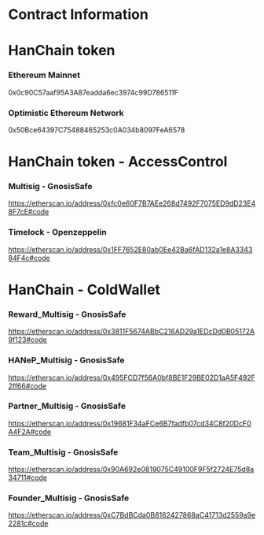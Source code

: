 # Contract Information

# HanChain token

### Ethereum Mainnet

0x0c90C57aaf95A3A87eadda6ec3974c99D786511F

### Optimistic Ethereum Network

0x50Bce64397C75488465253c0A034b8097FeA6578

# HanChain token - AccessControl

### Multisig - GnosisSafe

https://etherscan.io/address/0xfc0e60F7B7AEe268d7492F7075ED9dD23E48F7cE#code

### Timelock - Openzeppelin

https://etherscan.io/address/0x1FF7652E80ab0Ee42Ba6fAD132a1e8A334384F4c#code

# HanChain - ColdWallet

### Reward_Multisig - GnosisSafe

https://etherscan.io/address/0x3811F5674ABbC216AD29a1EDcDd0B05172A9f123#code

### HANeP_Multisig - GnosisSafe

https://etherscan.io/address/0x495FCD7f56A0bf8BE1F29BE02D1aA5F492F2ff66#code

### Partner_Multisig - GnosisSafe

https://etherscan.io/address/0x19681F34aFCe6B7fadfb07cd34C8f20DcF0A4F2A#code

### Team_Multisig - GnosisSafe

https://etherscan.io/address/0x90A692e0819075C49100F9F5f2724E75d8a34711#code

### Founder_Multisig - GnosisSafe

https://etherscan.io/address/0xC7BdBCda0B8162427868aC41713d2559a9e2281c#code

